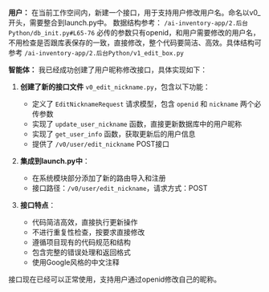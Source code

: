 **用户：** 在当前工作空间内，新建一个接口，用于支持用户修改用户名。命名以v0_开头，需要整合到launch.py中。 
 数据结构参考： `/ai-inventory-app/2.后台Python/db_init.py#L65-76`
 必传的参数只有openid，和用户需要修改的用户名，不用检查是否跟库表保存的一致，直接修改，整个代码要简洁、高效。具体结构可参考 `/ai-inventory-app/2.后台Python/v1_edit_box.py`

**智能体：** 我已经成功创建了用户昵称修改接口，具体实现如下：

1. **创建了新的接口文件** `v0_edit_nickname.py`，包含以下功能：
   - 定义了 `EditNicknameRequest` 请求模型，包含 `openid` 和 `nickname` 两个必传参数
   - 实现了 `update_user_nickname` 函数，直接更新数据库中的用户昵称
   - 实现了 `get_user_info` 函数，获取更新后的用户信息
   - 提供了 `/v0/user/edit_nickname` POST接口

2. **集成到launch.py中**：
   - 在系统模块部分添加了新的路由导入和注册
   - 接口路径：`/v0/user/edit_nickname`，请求方式：POST

3. **接口特点**：
   - 代码简洁高效，直接执行更新操作
   - 不进行重复性检查，按要求直接修改
   - 遵循项目现有的代码规范和结构
   - 包含完整的错误处理和返回格式
   - 使用Google风格的中文注释

接口现在已经可以正常使用，支持用户通过openid修改自己的昵称。